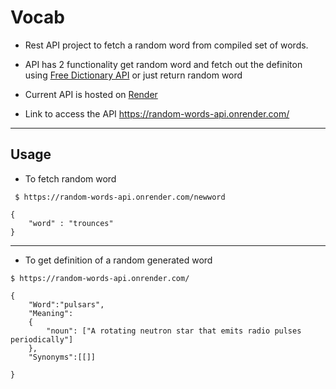 # Vocab

- Rest API project to fetch a random word from compiled set of words.

- API has 2 functionality get random word and fetch out the definiton using [Free Dictionary API](https://dictionaryapi.dev/) or just return random word

- Current API is hosted on [Render](https://render.com/)

- Link to access the API https://random-words-api.onrender.com/

---

## Usage

- To fetch random word

```
 $ https://random-words-api.onrender.com/newword
```


```
{
    "word" : "trounces"
}
```
---

- To get definition of a random generated word

```
$ https://random-words-api.onrender.com/
```

```
{
    "Word":"pulsars",
    "Meaning":
    {
        "noun": ["A rotating neutron star that emits radio pulses periodically"]
    },
    "Synonyms":[[]]

}
```

